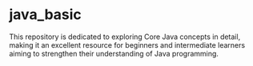 # java_basic
This repository is dedicated to exploring Core Java concepts in detail, making it an excellent resource for beginners and intermediate learners aiming to strengthen their understanding of Java programming.
